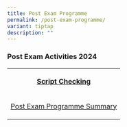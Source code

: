 ```yaml
---
title: Post Exam Programme
permalink: /post-exam-programme/
variant: tiptap
description: ""
---
```

<h3>Post Exam Activities 2024</h3>
<table style="minWidth: 25px">
<colgroup>
<col>
</colgroup>
<tbody>
<tr>
<th rowspan="1" colspan="1">
<p><a href="/files/Script_Check___AP_Day__by_classes_.pdf" rel="noopener nofollow" target="_blank">Script Checking</a>
</p>
</th>
</tr>
<tr>
<td rowspan="1" colspan="1">
<p><a href="/files/2024_Post_Exam_Programme__Summary_.pdf" rel="noopener nofollow" target="_blank">Post Exam Programme Summary</a>
</p>
</td>
</tr>
</tbody>
</table>
<p></p>